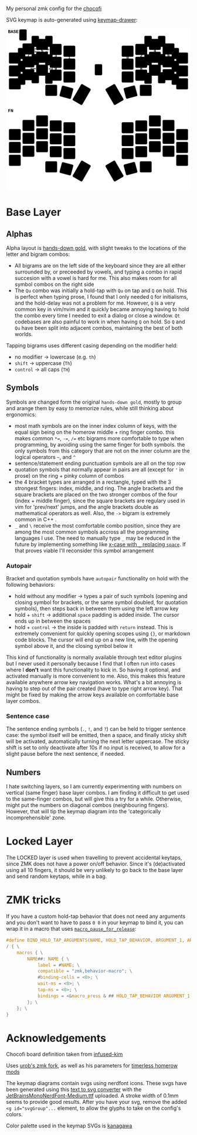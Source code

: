 My personal zmk config for the [chocofi](https://github.com/pashutk/chocofi)

SVG keymap is auto-generated using [keymap-drawer](https://github.com/caksoylar/keymap-drawer):

![keymap](./chocofi.svg)

# Base Layer
## Alphas
Alpha layout is [hands-down gold](https://sites.google.com/alanreiser.com/handsdown/home/hands-down-neu#h.8i2msuo3butx), with slight tweaks to the locations of the letter and bigram combos:
 - All bigrams are on the left side of the keyboard since they are all either surrounded by, or preceeded by vowels, and typing a combo in rapid succesion with a vowel is hard for me.
 This also makes room for all symbol combos on the right side
 - The `Qu` combo was initially a hold-tap with `Qu` on tap and `Q` on hold. This is perfect when typing prose, I found that I only needed `Q` for initialisms, and the hold-delay was not a problem for me.
 However, `Q` is a very common key in vim/nvim and it quickly became annoying having to hold the combo every time I needed to exit a dialog or close a window.
 `Qt` codebases are also painful to work in when having `Q` on hold.
 So `Q` and `Qu` have been split into adjacent combos, maintaining the best of both worlds.

Tapping bigrams uses different casing depending on the modifier held:
 - no modifier -> lowercase (e.g. `th`)
 - `shift` -> uppercase (`Th`)
 - `control` -> all caps (`TH`)

## Symbols
Symbols are changed form the original `hands-down gold`, mostly to group and arange them by easy to memorize rules, while still thinking about ergonomics:
 - most math symbols are on the inner index column of keys, with the equal sign being on the homerow middle + ring finger combo. this makes common `*=`, `-=`, `/=` etc bigrams more comfortable to type when programming, by avoiding using the same finger for both symbols. the only symbols from this category that are not on the inner column are the logical operators `~`, and `^`
 - sentence/statement ending punctuation symbols are all on the top row
 - quotation symbols that normally appear in pairs are all (except for `'` in prose) on the ring + pinky column of combos
 - the 4 bracket types are arranged in a rectangle, typed with the 3 strongest fingers: index, middle, and ring. The angle brackets and the square brackets are placed on the two stronger combos of the four (index + middle finger), since the square brackets are regulary used in vim for 'prev/next' jumps, and the angle brackets double as mathematical operators as well. Also, the `->` bigram is extremely common in C++
 .
 - `_` and `\` receive the most comfortable combo position, since they are among the most common symbols accross all the programming languages I use. The need to manually type `_` may be reduced in the future by implementing something like [x-case with `_` replacing `space`](https://github.com/andrewjrae/kyria-keymap/tree/e3ad77dc4d48b8e6a842c9136c76c1021ab5976b#x-case). If that proves viable I'll reconsider this symbol arrangement

### Autopair
Bracket and quotation symbols have `autopair` functionality on hold with the following behaviors:
 - hold without any modifier -> types a pair of such symbols (opening and closing symbol for brackets, or the same symbol doubled, for quotation symbols), then steps back in between them using the left arrow key
 - hold + `shift` -> additional `space` padding is added inside. The cursor ends up in between the spaces
 - hold + `control` -> the inside is padded with `return` instead. This is extremely convenient for quickly opening scopes using `{}`, or markdown code blocks. The cursor will end up on a new line, with the opening symbol above it, and the closing symbol below it

This kind of functionality is normally available through text editor plugins but I never used it personally because I find that I often run into cases where I **don't** want this functionality to kick in.
So having it optional, and activated manually is more convenient to me.
Also, this makes this feature available anywhere arrow key navigation works.
What's a bit annoying is having to step out of the pair created (have to type right arrow key). That might be fixed by making the arrow keys available on comfortable base layer combos.

### Sentence case
The sentence ending symbols (`.`, `!`, and `?`) can be held to trigger sentence case: the symbol itself will be emitted, then a space, and finally sticky shift will be activated, automatically turning the next letter uppercase.
The sticky shift is set to only deactivate after 10s if no input is received, to allow for a slight pause before the next sentence, if needed.

## Numbers
I hate switching layers, so I am currently experimenting with numbers on vertical (same finger) base layer combos. I am finding it difficult to get used to the same-finger combos, but will give this a try for a while. Otherwise, might put the numbers on diagonal combos (neighbouring fingers). However, that will tip the keymap diagram into the 'categorically incomprehensible' zone.

# Locked Layer
The LOCKED layer is used when travelling to prevent accidental keytaps, since ZMK does not have a power on/off behavior. Since it's (de)activated using all 10 fingers, it should be very unlikely to go back to the base layer and send random keytaps, while in a bag.

# ZMK tricks
If you have a custom hold-tap behavior that does not need any arguments and you don't want to have to pass `0 0` in your keymap to bind it, you can wrap it in a macro that uses [`macro_pause_for_release`](https://zmk.dev/docs/behaviors/macros#processing-continuation-on-release):

```c
#define BIND_HOLD_TAP_ARGUMENTS(NAME, HOLD_TAP_BEHAVIOR, ARGUMENT_1, ARGUMENT_2) \
/ { \
    macros { \
        NAME##: NAME { \
            label = #NAME; \
            compatible = "zmk,behavior-macro"; \
            #binding-cells = <0>; \
            wait-ms = <0>; \
            tap-ms = <0>; \
            bindings = <&macro_press & ## HOLD_TAP_BEHAVIOR ARGUMENT_1 ARGUMENT_2>, <&macro_pause_for_release>, <&macro_release & ## HOLD_TAP_BEHAVIOR ARGUMENT_1 ARGUMENT_2>; \
        }; \
    }; \
}
```

# Acknowledgements

Chocofi board definition taken from [infused-kim](https://github.com/infused-kim/zmk-config)

Uses [urob's zmk fork](https://github.com/urob/zmk), as well as his parameters for [timerless homerow mods](https://github.com/urob/zmk-config#timeless-homerow-mods)

The keymap diagrams contain svgs using nerdfont icons. These svgs have been generated using this [text to svg converter](https://danmarshall.github.io/google-font-to-svg-path/) with the [JetBrainsMonoNerdFont-Medium.ttf](https://github.com/ryanoasis/nerd-fonts/releases/download/v3.0.2/JetBrainsMono.zip) uploaded. A stroke width of 0.1mm seems to provide good results. After you have your svg, remove the added `<g id="svgGroup"...` element, to allow the glyphs to take on the config's colors.

Color palette used in the keymap SVGs is [kanagawa](https://github.com/rebelot/kanagawa.nvim/)
